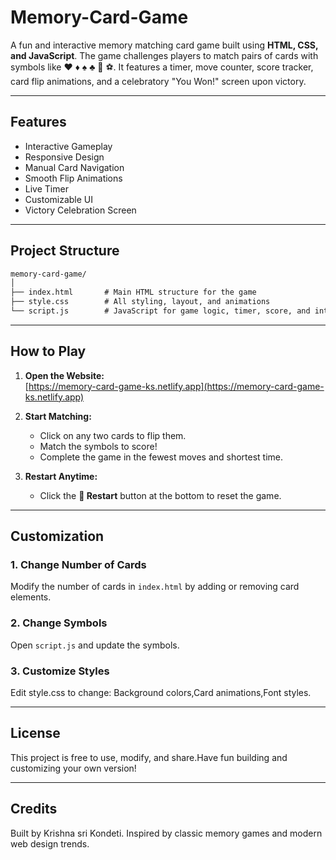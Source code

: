 # Memory-Card-Game

A fun and interactive memory matching card game built using **HTML, CSS, and JavaScript**. The game challenges players to match pairs of cards with symbols like ❤️ ♦️ ♠️ ♣️ 🌲 ⚽. It features a timer, move counter, score tracker, card flip animations, and a celebratory "You Won!" screen upon victory.

---

##  Features

-  Interactive Gameplay  
-  Responsive Design  
-  Manual Card Navigation  
-  Smooth Flip Animations  
-  Live Timer  
-  Customizable UI  
-  Victory Celebration Screen  

---
## Project Structure
```markdown
memory-card-game/
│
├── index.html       # Main HTML structure for the game
├── style.css        # All styling, layout, and animations
└── script.js        # JavaScript for game logic, timer, score, and interactivity
```

---

##  How to Play

1. **Open the Website:**  
   [https://memory-card-game-ks.netlify.app](https://memory-card-game-ks.netlify.app)

2. **Start Matching:**  
   - Click on any two cards to flip them.  
   - Match the symbols to score!  
   - Complete the game in the fewest moves and shortest time.

3. **Restart Anytime:**  
   - Click the **🔁 Restart** button at the bottom to reset the game.

---

##  Customization

### 1. Change Number of Cards  
Modify the number of cards in `index.html` by adding or removing card elements.

### 2. Change Symbols  
Open `script.js` and update the symbols. 

### 3. Customize Styles
Edit style.css to change: Background colors,Card animations,Font styles.

---

## License
This project is free to use, modify, and share.Have fun building and customizing your own version!

---

## Credits
Built by Krishna sri Kondeti.
Inspired by classic memory games and modern web design trends.
